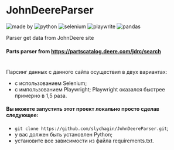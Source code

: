 # JohnDeereParser
![made by](https://img.shields.io/badge/made_by-slychagin-green)
![python](https://img.shields.io/badge/python-v3.10.5-blue)
![selenium](https://img.shields.io/badge/selenium-blue)
![playwrite](https://img.shields.io/badge/playwrite-blue)
![pandas](https://img.shields.io/badge/pandas-green)

Parser get data from JohnDeere site

#### Parts parser from https://partscatalog.deere.com/jdrc/search
#
Парсинг данных с данного сайта осуществил в двух вариантах:
- с использованием Selenium;
- с импользованием Playwright;
Playwright оказался быстрее примерно в 1,5 раза.

#### Вы можете запустить этот проект локально просто сделав следующее:
- `git clone https://github.com/slychagin/JohnDeereParser.git`;
- у вас должен быть установлен Python;
- установите все зависимости из файла requirements.txt.

